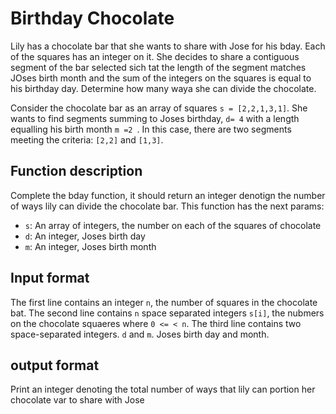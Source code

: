 # Birthday Chocolate

Lily has a chocolate bar that she wants to share with Jose for his bday.
Each of the squares has an integer on it. She decides to share a contiguous
segment of the bar selected sich tat the length of the segment matches JOses
birth month and the sum of the integers on the squares is equal to his birthday
day. Determine how many waya she can divide the chocolate.

Consider the chocolate bar as an array of squares `s = [2,2,1,3,1]`. She wants
to find segments summing to Joses birthday, `d= 4` with a length equalling his
birth month `m =2 `. In this case, there are two segments meeting the criteria:
`[2,2]` and `[1,3]`.

## Function description
Complete the bday function, it should return an integer denotign the number of
ways lily can divide the chocolate bar. This function has the next params:

* `s`: An array of integers, the number on each of the squares of chocolate
* `d`: An integer, Joses birth day
* `m`: An integer, Joses birth month

## Input format 

The first line contains an integer `n`, the number of squares in the chocolate
bat. The second line contains `n` space separated integers `s[i]`, the nubmers
on the chocolate squaeres where `0 <= < n`.
The third line contains two space-separated integers. `d` and `m`. Joses birth
day and month.

## output format

Print an integer denoting the total number of ways that lily can portion her
chocolate var to share with Jose

